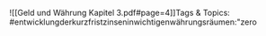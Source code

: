 
![[Geld und Währung Kapitel 3.pdf#page=4]]Tags & Topics:
   #entwicklungderkurzfristzinseninwichtigenwährungsräumen:"zero
